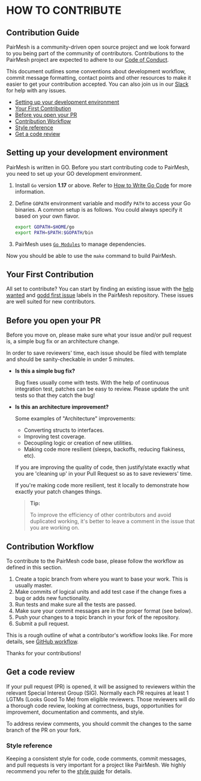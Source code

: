 # HOW TO CONTRIBUTE

## Contribution Guide

PairMesh is a community-driven open source project and we look forward to you being part of the community of contributors. Contributions to the PairMesh project are expected to adhere to our [Code of Conduct](https://github.com/pairmesh/pairmesh/blob/master/CODE_OF_CONDUCT.md).

This document outlines some conventions about development workflow, commit message formatting, contact points and other resources to make it easier to get your contribution accepted. You can also join us in our [Slack](https://pairmesh.slack.com) for help with any issues.

<!-- TOC -->

- [Setting up your development environment](#setting-up-your-development-environment)
- [Your First Contribution](#your-first-contribution)
- [Before you open your PR](#before-you-open-your-pr)
- [Contribution Workflow](#contribution-workflow)
- [Style reference](#style-reference)
- [Get a code review](#get-a-code-review)

<!-- /TOC -->

## Setting up your development environment

PairMesh is written in GO. Before you start contributing code to PairMesh, you need to
set up your GO development environment.

1. Install `Go` version **1.17** or above. Refer to [How to Write Go Code](http://golang.org/doc/code.html) for more information.
2. Define `GOPATH` environment variable and modify `PATH` to access your Go binaries. A common setup is as follows. You could always specify it based on your own flavor.

    ```sh
    export GOPATH=$HOME/go
    export PATH=$PATH:$GOPATH/bin
    ```

3. PairMesh uses [`Go Modules`](https://github.com/golang/go/wiki/Modules)
to manage dependencies.

Now you should be able to use the `make` command to build PairMesh.

## Your First Contribution

All set to contribute? You can start by finding an existing issue with the
[help wanted](https://github.com/pairmesh/pairmesh/issues?q=is%3Aopen+is%3Aissue+label%3A%22help+wanted%22) and [godd first issue](https://github.com/pairmesh/pairmesh/issues?q=is%3Aopen+is%3Aissue+label%3A%22good+first+issue%22) labels in the PairMesh repository. These issues are well suited for new contributors.

## Before you open your PR

Before you move on, please make sure what your issue and/or pull request is, a
simple bug fix or an architecture change.

In order to save reviewers' time, each issue should be filed with template and
should be sanity-checkable in under 5 minutes.

- **Is this a simple bug fix?**

    Bug fixes usually come with tests. With the help of continuous integration
    test, patches can be easy to review. Please update the unit tests so that they
    catch the bug!

- **Is this an architecture improvement?**

    Some examples of "Architecture" improvements:

    - Converting structs to interfaces.
    - Improving test coverage.
    - Decoupling logic or creation of new utilities.
    - Making code more resilient (sleeps, backoffs, reducing flakiness, etc).

    If you are improving the quality of code, then justify/state exactly what you
    are 'cleaning up' in your Pull Request so as to save reviewers' time.

    If you're making code more resilient, test it locally to demonstrate how
    exactly your patch changes things.

    > **Tip:**
    >
    >To improve the efficiency of other contributors and avoid
    duplicated working, it's better to leave a comment in the issue that you are
    working on.

## Contribution Workflow

To contribute to the PairMesh code base, please follow the workflow as defined in this section.

1. Create a topic branch from where you want to base your work. This is usually master.
2. Make commits of logical units and add test case if the change fixes a bug or adds new functionality.
3. Run tests and make sure all the tests are passed.
4. Make sure your commit messages are in the proper format (see below).
5. Push your changes to a topic branch in your fork of the repository.
6. Submit a pull request.

This is a rough outline of what a contributor's workflow looks like. For more details, see [GitHub workflow](./docs/guide/github-workflow.md).

Thanks for your contributions!

## Get a code review

If your pull request (PR) is opened, it will be assigned to reviewers within the relevant Special Interest Group (SIG). Normally each PR requires at least 1 LGTMs (Looks Good To Me) from eligible reviewers. Those reviewers will do a thorough code review, looking at correctness, bugs, opportunities for improvement, documentation and comments,
and style.

To address review comments, you should commit the changes to the same branch of
the PR on your fork.

### Style reference

Keeping a consistent style for code, code comments, commit messages, and pull requests is very important for a project like PairMesh. We highly recommend you refer to the [style guide](https://github.com/uber-go/guide/blob/master/style.md) for details.

